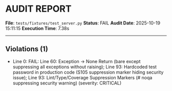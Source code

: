 # AUDIT REPORT

**File**: `tests/fixtures/test_server.py`
**Status**: FAIL
**Audit Date**: 2025-10-19 15:11:15
**Execution Time**: 7.38s

---

## Violations (1)

- Line 0: FAIL: Line 60: Exception → None Return (bare except suppressing all exceptions without raising); Line 93: Hardcoded test password in production code (S105 suppression marker hiding security issue); Line 93: Lint/Type/Coverage Suppression Markers (# noqa suppressing security warning)
 (severity: CRITICAL)

